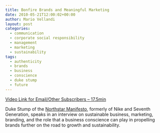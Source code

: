 ```yaml
---
title: Bonfire Brands and Meaningful Marketing
date: 2010-05-21T12:00:02+00:00
author: Mario Vellandi
layout: post
categories:
  - communication
  - corporate social responsibility
  - management
  - marketing
  - sustainability
tags:
  - authenticity
  - brands
  - business
  - conscience
  - duke stump
  - future
---
```

[Video Link for Email/Other Subscribers &#8211; 17.5min](http://vimeo.com/11585421)

Duke Stump of the [Northstar Manifesto](http://www.northstarmanifesto.com/), formerly of Nike and Seventh Generation, speaks in an interview on sustainable business, marketing, branding, and the role that a business conscience can play in propelling brands further on the road to growth and sustainability.
